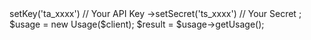 <?php

use Tomba\Client;
use Tomba\Services\Usage;

$client = new Client();

$client
    ->setKey('ta_xxxx') // Your API Key
    ->setSecret('ts_xxxx') // Your Secret
;

$usage = new Usage($client);

$result = $usage->getUsage();
